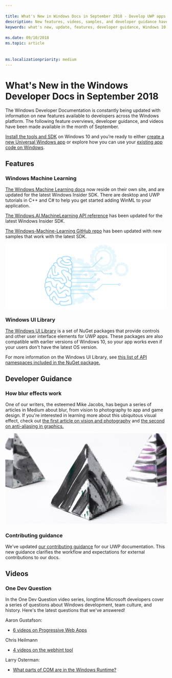 ```yaml
---

title: What's New in Windows Docs in September 2018 - Develop UWP apps
description: New features, videos, samples, and developer guidance have been added to the Windows 10 developer documentation for September 2018.
keywords: what's new, update, features, developer guidance, Windows 10, september

ms.date: 09/10/2018
ms.topic: article


ms.localizationpriority: medium
---
```


# What's New in the Windows Developer Docs in September 2018

The Windows Developer Documentation is constantly being updated with information on new features available to developers across the Windows platform. The following feature overviews, developer guidance, and videos have been made available in the month of September.

[Install the tools and SDK](http://go.microsoft.com/fwlink/?LinkId=821431) on Windows 10 and you’re ready to either [create a new Universal Windows app](../get-started/create-uwp-apps.md) or explore how you can use your [existing app code on Windows](../porting/index.md).

## Features

### Windows Machine Learning

[The Windows Machine Learning docs](https://docs.microsoft.com/windows/ai/) now reside on their own site, and are updated for the latest Windows Insider SDK. There are desktop and UWP tutorials in C++ and C# to help you get started adding WinML to your application.

[The Windows.AI.MachineLearning API reference](https://docs.microsoft.com/uwp/api/windows.ai.machinelearning) has been updated for the latest Windows Insider SDK.

[The Windows-Machine-Learning GitHub repo](https://github.com/Microsoft/Windows-Machine-Learning) has been updated with new samples that work with the latest SDK.

![Windows Machine Learning graphic](images/winml-graphic.png)

### Windows UI Library

[The Windows UI Library](https://aka.ms/winui-docs) is a set of NuGet packages that provide controls and other user interface elements for UWP apps. These packages are also compatible with earlier versions of Windows 10, so your app works even if your users don't have the latest OS version.

For more information on the Windows UI Library, see [this list of API namespaces included in the NuGet package.](https://docs.microsoft.com/uwp/api/overview/winui/)

## Developer Guidance

### How blur effects work

One of our writers, the esteemed Mike Jacobs, has begun a series of articles in Medium about blur, from vision to photography to app and game design. If you're interested in learning more about this ubiquitous visual effect, check out [the first article on vision and photography](https://medium.com/microsoft-design/science-in-the-system-how-blur-effects-work-8b0590996e09) and [the second on anti-aliasing in graphics.](https://medium.com/microsoft-design/science-in-the-system-how-blur-effects-work-part-2-c5589a738515)

![Blur in action](images/blur-example.jpg)

### Contributing guidance

We've updated [our contributing guidance](https://github.com/MicrosoftDocs/windows-uwp/blob/docs/CONTRIBUTING.md) for our UWP documentation. This new guidance clarifies the workflow and expectations for external contributions to our docs.

## Videos

### One Dev Question

In the One Dev Question video series, longtime Microsoft developers cover a series of questions about Windows development, team culture, and history. Here's the latest questions that we've answered!

Aaron Gustafson:

* [6 videos on Progressive Web Apps](https://www.youtube.com/playlist?list=PLWs4_NfqMtoyPHoI-CIB71mEq-om6m35I)

Chris Heilmann

* [4 videos on the webhint tool](https://www.youtube.com/watch?v=eXfmxmiA00Y&list=PLWs4_NfqMtow00LM-vgyECAlMDxx84Q2v)

Larry Osterman:

* [What parts of COM are in the Windows Runtime?](https://youtu.be/_nsMjHqRn1w)